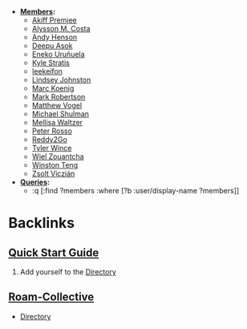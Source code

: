 - **[Members](<Members.md>):**
    - [Akiff Premjee](<Akiff Premjee.md>)
    - [Alysson M. Costa](<Alysson M. Costa.md>)
    - [Andy Henson](<Andy Henson.md>)
    - [Deepu Asok](<Deepu Asok.md>)
    - [Eneko Uruñuela](<Eneko Uruñuela.md>)
    - [Kyle Stratis](<Kyle Stratis.md>)
    - [leekeifon](<leekeifon.md>)
    - [Lindsey Johnston](<Lindsey Johnston.md>)
    - [Marc Koenig](<Marc Koenig.md>)
    - [Mark Robertson](<Mark Robertson.md>)
    - [Matthew Vogel](<Matthew Vogel.md>)
    - [Michael Shulman](<Michael Shulman.md>)
    - [Mellisa Waltzer](<Mellisa Waltzer.md>)
    - [Peter Rosso](<Peter Rosso.md>)
    - [Reddy2Go](<Reddy2Go.md>)
    - [Tyler Wince](<Tyler Wince.md>)
    - [Wiel Zouantcha](<Wiel Zouantcha.md>)
    - [Winston Teng](<Winston Teng.md>)
    - [Zsolt Viczián](<Zsolt Viczián.md>)
- **[Queries](<Queries.md>):**
    - :q [:find ?members
 :where [?b :user/display-name ?members]]

# Backlinks
## [Quick Start Guide](<Quick Start Guide.md>)
1. Add yourself to the [Directory](<Directory.md>)

## [Roam-Collective](<Roam-Collective.md>)
- [Directory](<Directory.md>)

